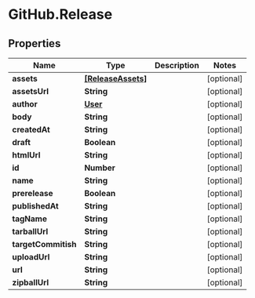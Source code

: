 # GitHub.Release

## Properties

Name | Type | Description | Notes
------------ | ------------- | ------------- | -------------
**assets** | [**[ReleaseAssets]**](ReleaseAssets.md) |  | [optional] 
**assetsUrl** | **String** |  | [optional] 
**author** | [**User**](User.md) |  | [optional] 
**body** | **String** |  | [optional] 
**createdAt** | **String** |  | [optional] 
**draft** | **Boolean** |  | [optional] 
**htmlUrl** | **String** |  | [optional] 
**id** | **Number** |  | [optional] 
**name** | **String** |  | [optional] 
**prerelease** | **Boolean** |  | [optional] 
**publishedAt** | **String** |  | [optional] 
**tagName** | **String** |  | [optional] 
**tarballUrl** | **String** |  | [optional] 
**targetCommitish** | **String** |  | [optional] 
**uploadUrl** | **String** |  | [optional] 
**url** | **String** |  | [optional] 
**zipballUrl** | **String** |  | [optional] 


